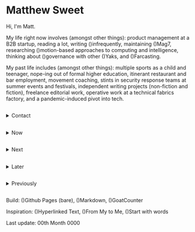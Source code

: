 # Matthew Sweet

Hi, I'm Matt.

My life right now involves (amongst other things): product management at a B2B startup, reading a lot, writing ()infrequently, maintaining ()Mag7, researching ()motion-based approaches to computing and intelligence, thinking about ()governance with other ()Yaks, and ()Farcasting.

My past life includes (amongst other things): multiple sports as a child and teenager, nope-ing out of formal higher education, itinerant restaurant and bar employment, movement coaching, stints in security response teams at summer events and festivals, independent writing projects (non-fiction and fiction), freelance editorial work, operative work at a technical fabrics factory, and a pandemic-induced pivot into tech.

##

<details>
  <summary>Contact</summary>
    
  ####
  
  The simplest way to reach me is email: (i)matt@thisdomain. I use email predominantly for ()correspondence, instead of capture. I'm on Farcaster () and Twitter (), too. I'm responsive ()by default and do my damndest to operate by ()Crocker's Rules.

</details>

##

<details>
  <summary>Now</summary>
    
  ####
  
  A select view of what I'm currently up to.

  - Going deep into product management
  - Maintaining the ()Magnificent Seven, a weekly newsletter of notable artefacts
  - Studying ()governance—how collectives form, coordinate and evolve—with some ()Yaks
  - Researching motion-based approaches to computing and intelligence
  - Trying to write more (()at Swell and Cut) and post more (()at Farcaster)

</details>

##

<details>
  <summary>Next</summary>
    
  ####
  
  Some options for the near-future (>3 months and <2 years).

  - Switch motion studies into production/synthesis mode
  - Get back to fiction (traditional format or something hybrid/weirder)
  - Tinker with low-level tech
  - Collaborate on a project within the Yak Collective

</details>

##
  
<details>
  <summary>Later</summary>
    
  ####
  
  Some possibilities for the far-future (>5 years).

  - Learn a non-native language
  - Learn to play an instrument
  - Experiment with indie consulting
  - Complete a long-haul bikepacking expedition
  - Start something (either modest or unreasonably ambitious in character)

</details>

##
  
<details>
  <summary>Previously</summary>
    
  ####
  
  A collection of salient things from my past.

  - Status of the wholes (annual reviews; ()2021, ()2020, ()2019)
  - ()Applied Data Science specialisation (2/5 complete; paused)
  - ()(i)Riven (self-published novella)
  - Entry-level ()Scrum.org certs (PSM I, PSPO I)
  - ()Fundamentals of Computing (a computing specialisation)
  - ()Elements and Components of Product Management (PM exploration)
  - ()YakTalk (the Yak Collective's newsletter)
  - ()(i)Ss (self-published short stories)
  - ()(i)Barker (self-published novel)
  - ()Near-Deathness (a Ribbonfarm essay)
  - ()Freelance editorial work
  - ()(i)Disconnected (self-published blog post collection)
  - Six Paris-Review-style ()interviews
  - ()1,300+ blog posts

</details>

##

Build: ()Github Pages (bare), ()Markdown, ()GoatCounter

Inspiration: ()Hyperlinked Text, ()From My to Me, ()Start with words

Last update: 00th Month 0000
